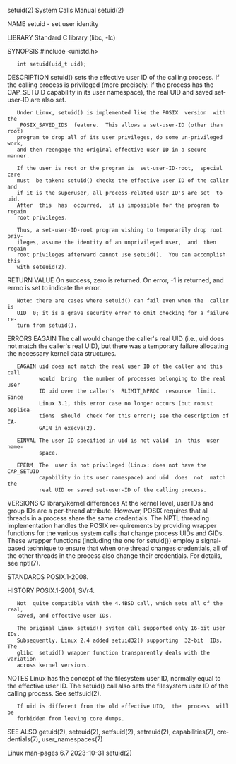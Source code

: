 setuid(2)                     System Calls Manual                    setuid(2)

NAME
       setuid - set user identity

LIBRARY
       Standard C library (libc, -lc)

SYNOPSIS
       #include <unistd.h>

       int setuid(uid_t uid);

DESCRIPTION
       setuid()  sets  the  effective  user ID of the calling process.  If the
       calling process is privileged (more precisely: if the process  has  the
       CAP_SETUID  capability  in  its user namespace), the real UID and saved
       set-user-ID are also set.

       Under Linux, setuid() is implemented like the POSIX  version  with  the
       _POSIX_SAVED_IDS  feature.  This allows a set-user-ID (other than root)
       program to drop all of its user privileges, do some un-privileged work,
       and then reengage the original effective user ID in a secure manner.

       If the user is root or the program is  set-user-ID-root,  special  care
       must  be taken: setuid() checks the effective user ID of the caller and
       if it is the superuser, all process-related user ID's are set  to  uid.
       After  this  has  occurred,  it is impossible for the program to regain
       root privileges.

       Thus, a set-user-ID-root program wishing to temporarily drop root priv‐
       ileges, assume the identity of an unprivileged user,  and  then  regain
       root privileges afterward cannot use setuid().  You can accomplish this
       with seteuid(2).

RETURN VALUE
       On  success,  zero is returned.  On error, -1 is returned, and errno is
       set to indicate the error.

       Note: there are cases where setuid() can fail even when the  caller  is
       UID  0; it is a grave security error to omit checking for a failure re‐
       turn from setuid().

ERRORS
       EAGAIN The call would change the caller's real UID (i.e., uid does  not
              match  the caller's real UID), but there was a temporary failure
              allocating the necessary kernel data structures.

       EAGAIN uid does not match the real user ID of the caller and this  call
              would  bring  the number of processes belonging to the real user
              ID uid over the caller's  RLIMIT_NPROC  resource  limit.   Since
              Linux 3.1, this error case no longer occurs (but robust applica‐
              tions  should  check for this error); see the description of EA‐
              GAIN in execve(2).

       EINVAL The user ID specified in uid is not valid  in  this  user  name‐
              space.

       EPERM  The  user is not privileged (Linux: does not have the CAP_SETUID
              capability in its user namespace) and uid  does  not  match  the
              real UID or saved set-user-ID of the calling process.

VERSIONS
   C library/kernel differences
       At the kernel level, user IDs and group IDs are a per-thread attribute.
       However,  POSIX  requires  that all threads in a process share the same
       credentials.  The NPTL threading implementation handles the  POSIX  re‐
       quirements  by providing wrapper functions for the various system calls
       that change process UIDs and GIDs.  These wrapper functions  (including
       the  one  for  setuid()) employ a signal-based technique to ensure that
       when one thread changes credentials, all of the other  threads  in  the
       process also change their credentials.  For details, see nptl(7).

STANDARDS
       POSIX.1-2008.

HISTORY
       POSIX.1-2001, SVr4.

       Not  quite compatible with the 4.4BSD call, which sets all of the real,
       saved, and effective user IDs.

       The original Linux setuid() system call supported only 16-bit user IDs.
       Subsequently, Linux 2.4 added setuid32() supporting  32-bit  IDs.   The
       glibc  setuid() wrapper function transparently deals with the variation
       across kernel versions.

NOTES
       Linux has the concept of the filesystem user ID, normally equal to  the
       effective  user ID.  The setuid() call also sets the filesystem user ID
       of the calling process.  See setfsuid(2).

       If uid is different from the old effective UID,  the  process  will  be
       forbidden from leaving core dumps.

SEE ALSO
       getuid(2),  seteuid(2), setfsuid(2), setreuid(2), capabilities(7), cre‐
       dentials(7), user_namespaces(7)

Linux man-pages 6.7               2023-10-31                         setuid(2)
